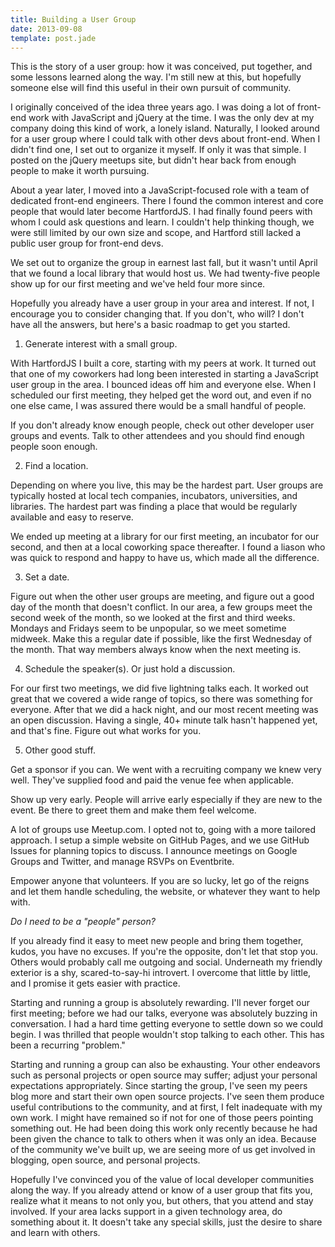 ```yaml
---
title: Building a User Group
date: 2013-09-08
template: post.jade
---
```


This is the story of a user group: how it was conceived, put together, and some lessons learned along the way. I'm still new at this, but hopefully someone else will find this useful in their own pursuit of community.

I originally conceived of the idea three years ago. I was doing a lot of front-end work with JavaScript and jQuery at the time. I was the only dev at my company doing this kind of work, a lonely island. Naturally, I looked around for a user group where I could talk with other devs about front-end. When I didn't find one, I set out to organize it myself. If only it was that simple. I posted on the jQuery meetups site, but didn't hear back from enough people to make it worth pursuing.

About a year later, I moved into a JavaScript-focused role with a team of dedicated front-end engineers. There I found the common interest and core people that would later become HartfordJS. I had finally found peers with whom I could ask questions and learn. I couldn't help thinking though, we were still limited by our own size and scope, and Hartford still lacked a public user group for front-end devs.

We set out to organize the group in earnest last fall, but it wasn't until April that we found a local library that would host us. We had twenty-five people show up for our first meeting and we've held four more since.

Hopefully you already have a user group in your area and interest. If not, I encourage you to consider changing that. If you don't, who will? I don't have all the answers, but here's a basic roadmap to get you started.

1. Generate interest with a small group.

  With HartfordJS I built a core, starting with my peers at work. It turned out that one of my coworkers had long been interested in starting a JavaScript user group in the area. I bounced ideas off him and everyone else. When I scheduled our first meeting, they helped get the word out, and even if no one else came, I was assured there would be a small handful of people.

  If you don't already know enough people, check out other developer user groups and events. Talk to other attendees and you should find enough people soon enough.

2. 	Find a location.

  Depending on where you live, this may be the hardest part. User groups are typically hosted at local tech companies, incubators, universities, and libraries. The hardest part was finding a place that would be regularly available and easy to reserve.

  We ended up meeting at a library for our first meeting, an incubator for our second, and then at a local coworking space thereafter. I found a liason who was quick to respond and happy to have us, which made all the difference.

3. Set a date.

  Figure out when the other user groups are meeting, and figure out a good day of the month that doesn't conflict. In our area, a few groups meet the second week of the month, so we looked at the first and third weeks. Mondays and Fridays seem to be unpopular, so we meet sometime midweek. Make this a regular date if possible, like the first Wednesday of the month. That way members always know when the next meeting is.

4. Schedule the speaker(s). Or just hold a discussion.

  For our first two meetings, we did five lightning talks each. It worked out great that we covered a wide range of topics, so there was something for everyone. After that we did a hack night, and our most recent meeting was an open discussion. Having a single, 40+ minute talk hasn't happened yet, and that's fine. Figure out what works for you.

5. Other good stuff.

  Get a sponsor if you can. We went with a recruiting company we knew very well. They've supplied food and paid the venue fee when applicable.

  Show up very early. People will arrive early especially if they are new to the event. Be there to greet them and make them feel welcome.

  A lot of groups use Meetup.com. I opted not to, going with a more tailored approach. I setup a simple website on GitHub Pages, and we use GitHub Issues for planning topics to discuss. I announce meetings on Google Groups and Twitter, and manage RSVPs on Eventbrite.

  Empower anyone that volunteers. If you are so lucky, let go of the reigns and let them handle scheduling, the website, or whatever they want to help with.

*Do I need to be a "people" person?*

If you already find it easy to meet new people and bring them together, kudos, you have no excuses. If you're the opposite, don't let that stop you. Others would probably call me outgoing and social. Underneath my friendly exterior is a shy, scared-to-say-hi introvert. I overcome that little by little, and I promise it gets easier with practice.

Starting and running a group is absolutely rewarding. I'll never forget our first meeting; before we had our talks, everyone was absolutely buzzing in conversation. I had a hard time getting everyone to settle down so we could begin. I was thrilled that people wouldn't stop talking to each other. This has been a recurring "problem."

Starting and running a group can also be exhausting. Your other endeavors such as personal projects or open source may suffer; adjust your personal expectations appropriately. Since starting the group, I've seen my peers blog more and start their own open source projects. I've seen them produce useful contributions to the community, and at first, I felt inadequate with my own work. I might have remained so if not for one of those peers pointing something out. He had been doing this work only recently because he had been given the chance to talk to others when it was only an idea. Because of the community we've built up, we are seeing more of us get involved in blogging, open source, and personal projects.

Hopefully I've convinced you of the value of local developer communities along the way. If you already attend or know of a user group that fits you, realize what it means to not only you, but others, that you attend and stay involved. If your area lacks support in a given technology area, do something about it. It doesn't take any special skills, just the desire to share and learn with others.